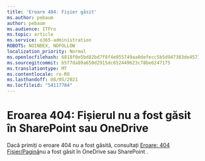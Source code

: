 ```yaml
---
title: 'Eroare 404: Fișier găsit'
ms.author: pebaum
author: pebaum
ms.audience: ITPro
ms.topic: article
ms.service: o365-administration
ROBOTS: NOINDEX, NOFOLLOW
localization_priority: Normal
ms.openlocfilehash: 6818f0e5bd82bd7f8f4e955749aa0defecc5b5d947383de4571c23a4bd316497
ms.sourcegitcommit: b5f7da89a650d2915dc652449623c78be6247175
ms.translationtype: MT
ms.contentlocale: ro-RO
ms.lasthandoff: 08/05/2021
ms.locfileid: "54117784"
---
```

# <a name="error-404-file-not-found-in-sharepoint-or-onedrive"></a>Eroarea 404: Fișierul nu a fost găsit în SharePoint sau OneDrive

Dacă primiți o eroare 404 nu a fost găsită, consultați [Eroare: 404 Fișier/Pagină](/sharepoint/troubleshoot/administration/error-404-onedrive-sharepoint)nu a fost găsit în OneDrive sau SharePoint .
